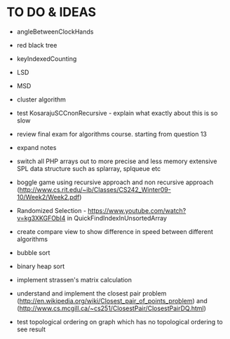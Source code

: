 TO DO & IDEAS
============

* angleBetweenClockHands
* red black tree
* keyIndexedCounting
* LSD
* MSD
* cluster algorithm
* test KosarajuSCCnonRecursive - explain what exactly about this is so slow


* review final exam for algorithms course. starting from question 13
* expand notes
* switch all PHP arrays out to more precise and less memory extensive SPL data structure such as splarray, splqueue etc
* boggle game using recursive approach and non recursive approach (http://www.cs.rit.edu/~ib/Classes/CS242_Winter09-10/Week2/Week2.pdf)
* Randomized Selection - https://www.youtube.com/watch?v=kg3XKGFObI4 in QuickFindIndexInUnsortedArray
* create compare view to show difference in speed between different algorithms
* bubble sort
* binary heap sort
* implement strassen's matrix calculation
* understand and implement the closest pair problem (http://en.wikipedia.org/wiki/Closest_pair_of_points_problem) and (http://www.cs.mcgill.ca/~cs251/ClosestPair/ClosestPairDQ.html)
* test topological ordering on graph which has no topological ordering to see result

